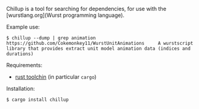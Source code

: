 Chillup is a tool for searching for dependencies, for use with the [wurstlang.org](Wurst programming language).

Example use:

```
$ chillup --dump | grep animation
https://github.com/Cokemonkey11/WurstUnitAnimations     A wurstscript library that provides extract unit model animation data (indices and durations)
```

Requirements:

- [rust toolchin](https://rustup.rs/) (in particular `cargo`)

Installation:

```
$ cargo install chillup
```
